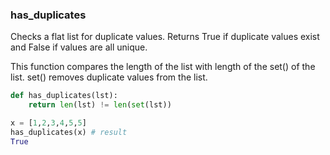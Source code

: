 ### has_duplicates

Checks a flat list for duplicate values. Returns True if duplicate values exist and False if values are all unique.

This function compares the length of the list with length of the set() of the list. set() removes duplicate values from the list.

``` python
def has_duplicates(lst):
    return len(lst) != len(set(lst))
```

``` python
x = [1,2,3,4,5,5]
has_duplicates(x) # result
True
```
